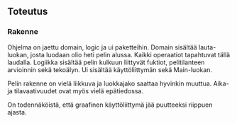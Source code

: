 ## Toteutus

### Rakenne

Ohjelma on jaettu domain, logic ja ui paketteihin. Domain sisältää lauta-luokan, josta luodaan olio heti pelin alussa. Kaikki operaatiot tapahtuvat
tällä laudalla. Logiikka sisältää pelin kulkuun liittyvät fuktiot, pelitilanteen arvioinnin sekä tekoälyn. Ui sisältää käyttöliittymän sekä Main-luokan.

Pelin rakenne on vielä liikkuva ja luokkajako saattaa hyvinkin muuttua. Aika- ja tilavaativuudet ovat myös vielä epätiedossa.

On todennäköistä, että graafinen käyttöliittymä jää puutteeksi riippuen ajasta.
